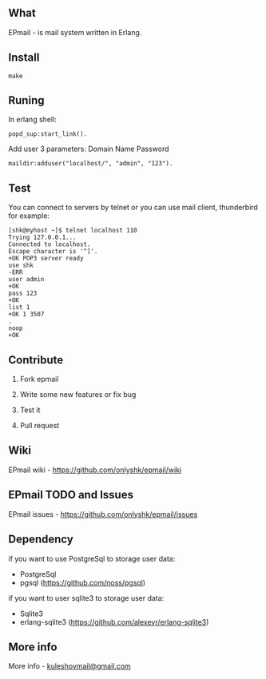 ## What
EPmail - is mail system written in Erlang.

## Install
    make

## Runing
In erlang shell:

    popd_sup:start_link().

Add user 3 parameters: Domain Name Password

    maildir:adduser("localhost/", "admin", "123").

## Test
You can connect to servers by telnet or you can use mail client, thunderbird for example:

    [shk@myhost ~]$ telnet localhost 110
    Trying 127.0.0.1...
    Connected to localhost.
    Escape character is '^]'.
    +OK POP3 server ready 
    use shk
    -ERR
    user admin
    +OK
    pass 123
    +OK
    list 1
    +OK 1 3507
    .
    noop
    +OK

## Contribute
 1) Fork epmail
 
 2) Write some new features or fix bug
 
 3) Test it
 
 4) Pull request

## Wiki
  EPmail wiki - <https://github.com/onlyshk/epmail/wiki>
 
## EPmail TODO and Issues
  EPmail issues - <https://github.com/onlyshk/epmail/issues>

## Dependency
if you want to use PostgreSql to storage user data:
 * PostgreSql
 * pgsql (<https://github.com/noss/pgsql>)

if you want to user sqlite3 to storage user data:
 * Sqlite3
 * erlang-sqlite3 (<https://github.com/alexeyr/erlang-sqlite3>)

## More info
  More info - kuleshovmail@gmail.com
